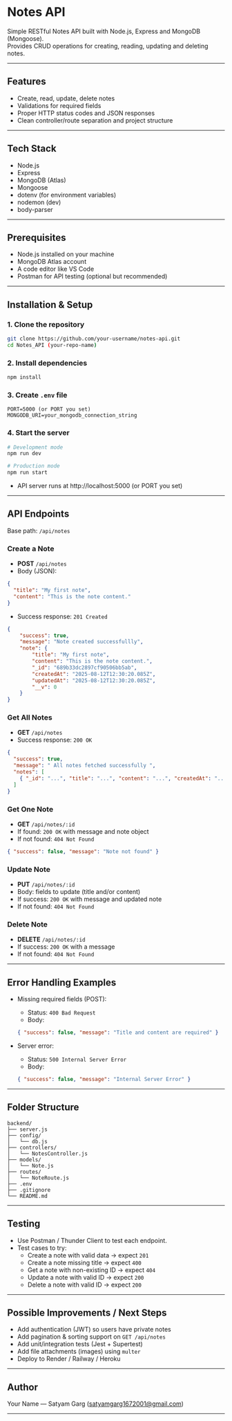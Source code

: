 # Notes API

Simple RESTful Notes API built with Node.js, Express and MongoDB (Mongoose).  
Provides CRUD operations for creating, reading, updating and deleting notes.

---

## Features
- Create, read, update, delete notes
- Validations for required fields
- Proper HTTP status codes and JSON responses
- Clean controller/route separation and project structure

---

## Tech Stack
- Node.js
- Express
- MongoDB (Atlas)
- Mongoose
- dotenv (for environment variables)
- nodemon (dev)
- body-parser

---

## Prerequisites
- Node.js installed on your machine
- MongoDB Atlas account
- A code editor like VS Code
- Postman for API testing (optional but recommended)

---

## Installation & Setup

### 1. Clone the repository
```bash
git clone https://github.com/your-username/notes-api.git
cd Notes_API (your-repo-name)
```

### 2. Install dependencies
```bash
npm install
```

### 3. Create `.env` file
```env
PORT=5000 (or PORT you set)
MONGODB_URI=your_mongodb_connection_string
```

### 4. Start the server
```bash
# Development mode
npm run dev

# Production mode
npm run start
```
- API server runs at http://localhost:5000 (or PORT you set)

---

## API Endpoints

Base path: `/api/notes`

### Create a Note
- **POST** `/api/notes`
- Body (JSON):
```json
{
  "title": "My first note",
  "content": "This is the note content."
}
```
- Success response: `201 Created`
```json
{
    "success": true,
    "message": "Note created successfullly",
    "note": {
        "title": "My first note",
        "content": "This is the note content.",
        "_id": "689b33dc2897cf90506bb5ab",
        "createdAt": "2025-08-12T12:30:20.085Z",
        "updatedAt": "2025-08-12T12:30:20.085Z",
        "__v": 0
    }
}
```

### Get All Notes
- **GET** `/api/notes`
- Success response: `200 OK`
```json
{
  "success": true,
  "message": " All notes fetched successfully ",
  "notes": [
    { "_id": "...", "title": "...", "content": "...", "createdAt": "...", "updatedAt": "...", "__v": "..." }
  ]
}
```

### Get One Note
- **GET** `/api/notes/:id`
- If found: `200 OK` with message and note object
- If not found: `404 Not Found` 
```json
{ "success": false, "message": "Note not found" }
```

### Update Note
- **PUT** `/api/notes/:id`
- Body: fields to update (title and/or content)
- If success: `200 OK` with message and updated note
- If not found: `404 Not Found`

### Delete Note
- **DELETE** `/api/notes/:id`
- If success: `200 OK` with a message
- If not found: `404 Not Found`

---

## Error Handling Examples
- Missing required fields (POST):
  - Status: `400 Bad Request`
  - Body:
  ```json
  { "success": false, "message": "Title and content are required" }
  ```

- Server error:
  - Status: `500 Internal Server Error`
  - Body:
  ```json
  { "success": false, "message": "Internal Server Error" }
  ```

---

## Folder Structure
```
backend/
├── server.js
├── config/
│   └── db.js
├── controllers/
│   └── NotesController.js
├── models/
│   └── Note.js
├── routes/
│   └── NoteRoute.js
├── .env
├── .gitignore
└── README.md
```

---

## Testing
- Use Postman / Thunder Client to test each endpoint.
- Test cases to try:
  - Create a note with valid data → expect `201`
  - Create a note missing title → expect `400`
  - Get a note with non-existing ID → expect `404`
  - Update a note with valid ID → expect `200`
  - Delete a note with valid ID → expect `200`

---

## Possible Improvements / Next Steps
- Add authentication (JWT) so users have private notes
- Add pagination & sorting support on `GET /api/notes`
- Add unit/integration tests (Jest + Supertest)
- Add file attachments (images) using `multer`
- Deploy to Render / Railway / Heroku

---

## Author
Your Name — Satyam Garg (satyamgarg1672001@gmail.com)  

---




